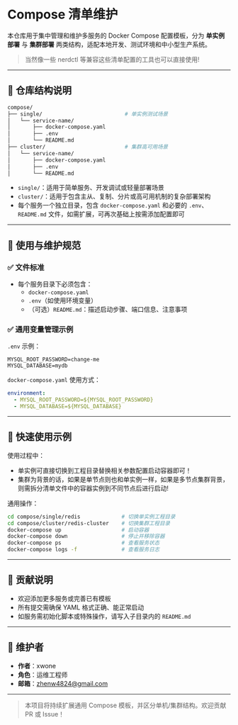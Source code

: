 # Compose 清单维护

本仓库用于集中管理和维护多服务的 Docker Compose 配置模板，分为 **单实例部署** 与 **集群部署** 两类结构，适配本地开发、测试环境和中小型生产系统。
> 当然像一些 nerdctl 等兼容这些清单配置的工具也可以直接使用!

---

## 📁 仓库结构说明

```bash
compose/
├── single/                          # 单实例测试场景
│   └── service-name/
│       ├── docker-compose.yaml
│       ├── .env
│       └── README.md
├── cluster/                         # 集群高可用场景
│   └── service-name/
│       ├── docker-compose.yaml
│       ├── .env
│       └── README.md
```

- `single/`：适用于简单服务、开发调试或轻量部署场景
- `cluster/`：适用于包含主从、复制、分片或高可用机制的复杂部署架构
- 每个服务一个独立目录，包含 `docker-compose.yaml` 和必要的 `.env`、`README.md` 文件，如需扩展，可再次基础上按需添加配置即可

---

## 🧩 使用与维护规范

### ✅ 文件标准

- 每个服务目录下必须包含：
  - `docker-compose.yaml`
  - `.env`（如使用环境变量）
  - （可选）`README.md`：描述启动步骤、端口信息、注意事项
 

### ✅ 通用变量管理示例

`.env` 示例：

```env
MYSQL_ROOT_PASSWORD=change-me
MYSQL_DATABASE=mydb
```

`docker-compose.yaml` 使用方式：

```yaml
environment:
  - MYSQL_ROOT_PASSWORD=${MYSQL_ROOT_PASSWORD}
  - MYSQL_DATABASE=${MYSQL_DATABASE}
```

---

## 🚀 快速使用示例

使用过程中：
- 单实例可直接切换到工程目录替换相关参数配置启动容器即可！
- 集群为背景的话，如果是单节点则也和单实例一样，如果是多节点集群背景，则需拆分清单文件中的容器实例到不同节点后进行启动!

通用操作：

```bash
cd compose/single/redis             # 切换单实例工程目录
cd compose/cluster/redis-cluster    # 切换集群工程目录
docker-compose up                   # 启动容器
docker-compose down                 # 停止并移除容器
docker-compose ps                   # 查看服务状态
docker-compose logs -f              # 查看服务日志
```

---

## 🤝 贡献说明

- 欢迎添加更多服务或完善已有模板
- 所有提交需确保 YAML 格式正确、能正常启动
- 如服务需初始化脚本或特殊操作，请写入子目录内的 `README.md`

---

## 👤 维护者

- **作者**：xwone  
- **角色**：运维工程师  
- **邮箱**：zhenw4824@gmail.com

---

> 本项目将持续扩展通用 Compose 模板，并区分单机/集群结构。欢迎贡献 PR 或 Issue！
